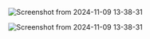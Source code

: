 ![Screenshot from 2024-11-09 13-38-31](https://github.com/user-attachments/assets/628f2c4a-aa1d-4134-b25d-53626fd0cce3)

![Screenshot from 2024-11-09 13-38-31](https://github.com/user-attachments/assets/b8d0c0d5-20c6-48d2-858e-a438cb7da740)
